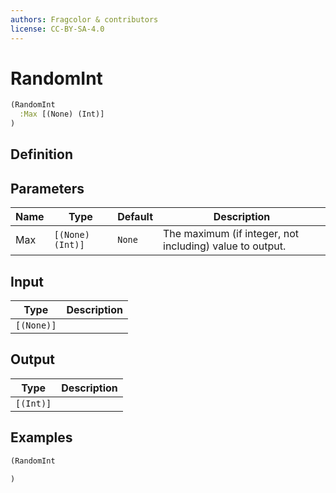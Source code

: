 ```yaml
---
authors: Fragcolor & contributors
license: CC-BY-SA-4.0
---
```



# RandomInt

```clojure
(RandomInt
  :Max [(None) (Int)]
)
```


## Definition




## Parameters

| Name | Type | Default | Description |
|------|------|---------|-------------|
| Max | `[(None) (Int)]` | `None` | The maximum (if integer, not including) value to output. |


## Input

| Type | Description |
|------|-------------|
| `[(None)]` |  |


## Output

| Type | Description |
|------|-------------|
| `[(Int)]` |  |


## Examples

```clojure
(RandomInt

)
```
